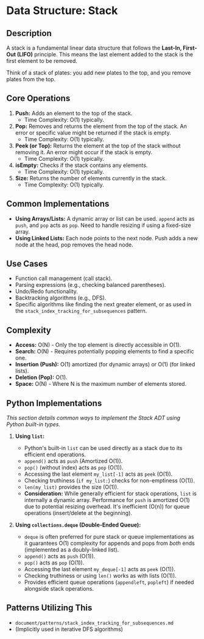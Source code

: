 # Data Structure: Stack

## Description

A stack is a fundamental linear data structure that follows the **Last-In, First-Out (LIFO)** principle. This means the last element added to the stack is the first element to be removed.

Think of a stack of plates: you add new plates to the top, and you remove plates from the top.

## Core Operations

1.  **Push:** Adds an element to the top of the stack.
    *   Time Complexity: O(1) typically.
2.  **Pop:** Removes and returns the element from the top of the stack. An error or specific value might be returned if the stack is empty.
    *   Time Complexity: O(1) typically.
3.  **Peek (or Top):** Returns the element at the top of the stack without removing it. An error might occur if the stack is empty.
    *   Time Complexity: O(1) typically.
4.  **isEmpty:** Checks if the stack contains any elements.
    *   Time Complexity: O(1) typically.
5.  **Size:** Returns the number of elements currently in the stack.
    *   Time Complexity: O(1) typically.

## Common Implementations

*   **Using Arrays/Lists:** A dynamic array or list can be used. `append` acts as `push`, and `pop` acts as `pop`. Need to handle resizing if using a fixed-size array.
*   **Using Linked Lists:** Each node points to the next node. Push adds a new node at the head, pop removes the head node.

## Use Cases

*   Function call management (call stack).
*   Parsing expressions (e.g., checking balanced parentheses).
*   Undo/Redo functionality.
*   Backtracking algorithms (e.g., DFS).
*   Specific algorithms like finding the next greater element, or as used in the `stack_index_tracking_for_subsequences` pattern.

## Complexity

*   **Access:** O(N) - Only the top element is directly accessible in O(1).
*   **Search:** O(N) - Requires potentially popping elements to find a specific one.
*   **Insertion (Push):** O(1) amortized (for dynamic arrays) or O(1) (for linked lists).
*   **Deletion (Pop):** O(1).
*   **Space:** O(N) - Where N is the maximum number of elements stored.

## Python Implementations

*This section details common ways to implement the Stack ADT using Python built-in types.*

1.  **Using `list`:**
    *   Python's built-in `list` can be used directly as a stack due to its efficient end operations.
    *   `append()` acts as `push` (Amortized O(1)).
    *   `pop()` (without index) acts as `pop` (O(1)).
    *   Accessing the last element `my_list[-1]` acts as `peek` (O(1)).
    *   Checking truthiness (`if my_list:`) checks for non-emptiness (O(1)).
    *   `len(my_list)` provides the size (O(1)).
    *   **Consideration:** While generally efficient for stack operations, `list` is internally a dynamic array. Performance for `push` is amortized O(1) due to potential resizing overhead. It's inefficient (O(n)) for queue operations (insert/delete at the beginning).

2.  **Using `collections.deque` (Double-Ended Queue):**
    *   `deque` is often preferred for pure stack or queue implementations as it guarantees O(1) complexity for appends and pops from *both* ends (implemented as a doubly-linked list).
    *   `append()` acts as `push` (O(1)).
    *   `pop()` acts as `pop` (O(1)).
    *   Accessing the last element `my_deque[-1]` acts as `peek` (O(1)).
    *   Checking truthiness or using `len()` works as with lists (O(1)).
    *   Provides efficient queue operations (`appendleft`, `popleft`) if needed alongside stack operations.

## Patterns Utilizing This

*   `document/patterns/stack_index_tracking_for_subsequences.md`
*   (Implicitly used in iterative DFS algorithms) 